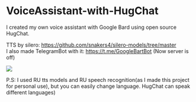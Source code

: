 # VoiceAssistant-with-HugChat
I created my own voice assistant with Google Bard using open source HugChat.

TTS by silero: https://github.com/snakers4/silero-models/tree/master <br>
I also made TelegramBot with it: https://t.me/GoogleBartBot
(Now server is off)

<img src='https://media.tenor.com/e73LQkmBbcUAAAAC/mr-robot-happy.gif'>

P.S: I used RU tts models and RU speech recognition(as I made this project for personal use), but you can easily change language.
HugChat can speak different languages)
